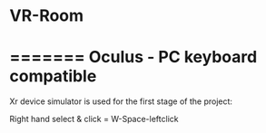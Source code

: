 # VR-Room
=======
Oculus - PC keyboard compatible
===
Xr device simulator is used for the first stage of the project:

Right hand select & click = W-Space-leftclick